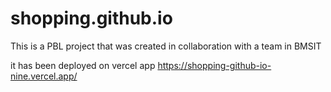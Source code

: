 # shopping.github.io

This is a PBL project that was created in collaboration with a team in BMSIT

it has been deployed on vercel app 
https://shopping-github-io-nine.vercel.app/
